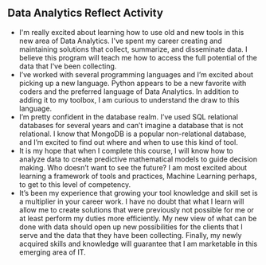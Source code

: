 ## Data Analytics Reflect Activity

- I'm really excited about learning how to use old and new tools in this new area of Data Analytics.  I've spent my career creating and maintaining solutions that collect, summarize, and disseminate data.  I believe this program will teach me how to access the full potential of the data that I've been collecting.
- I’ve worked with several programming languages and I’m excited about picking up a new language.    Python appears to be a new favorite with coders and the preferred language of Data Analytics.  In addition to adding it to my toolbox, I am curious to understand the draw to this language.
- I’m pretty confident in the database realm.  I’ve used SQL relational databases for several years and can’t imagine a database that is not relational.  I know that MongoDB is a popular non-relational database, and I’m excited to find out where and when to use this kind of tool.
- It is my hope that when I complete this course, I will know how to analyze data to create predictive mathematical models to guide decision making.   Who doesn’t want to see the future? I am most excited about learning a framework of tools and practices, Machine Learning perhaps, to get to this level of competency.
- It’s been my experience that growing your tool knowledge and skill set is a multiplier in your career work.   I have no doubt that what I learn will allow me to create solutions that were previously not possible for me or at least perform my duties more efficiently.  My new view of what can be done with data should open up new possibilities for the clients that I serve and the data that they have been collecting.  Finally, my newly acquired skills and knowledge will guarantee that I am marketable in this emerging area of IT.

